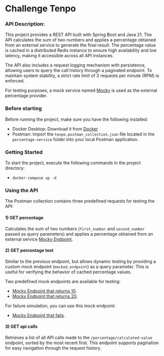 # Challenge Tenpo

### API Description:

This project provides a REST API built with Spring Boot and Java 21. The API calculates the sum
of two numbers and applies a percentage obtained from an external service to generate the final
result. The percentage value is cached in a distributed Redis instance to ensure high availability
and low latency, making it accessible across all API instances.

The API also includes a request logging mechanism with persistence, allowing users to query the
call history through a paginated endpoint. To maintain system stability, a strict rate limit of 3
requests per minute (RPM) is enforced.

For testing purposes, a mock service named [Mocky](https://run.mocky.io) is used as the external
percentage provider.

### Before starting

Before running the project, make sure you have the following installed:

* Docker Desktop: Download it from [Docker](https://www.docker.com/)
* Postman: Import the `tenpo.postman_collection.json` file located in the `percentage-service`
  folder into your local Postman application.

### Getting Started

To start the project, execute the following commands in the project directory:

* `docker-compose up -d`

### Using the API

The Postman collection contains three predefined requests for testing the API:

#### 1) GET percentage

Calculates the sum of two numbers (`first_number` and `second_number` passed as query parameters)
and applies a percentage obtained from an external
service [Mocky Endpoint](https://run.mocky.io/v3/9a90b758-6b59-4748-9539-37353d5a2183).

#### 2) GET percentage test

Similar to the previous endpoint, but allows dynamic testing by providing a custom mock endpoint
(`mocked_endpoint`) as a query parameter. This is useful for verifying the behavior of cached
percentage values.

Two predefined mock endpoints are available for testing:

* [Mocky Endpoint that returns 10](https://run.mocky.io/v3/9a90b758-6b59-4748-9539-37353d5a2183).
* [Mocky Endpoint that returns 20](https://run.mocky.io/v3/b1cc418a-cdbc-462b-a8f0-30f7f6176a9b).

For failure simulation, you can use this mock endpoint:

* [Mocky Endpoint that fails](https://run.mocky.io/v3/b1cc418a-cdbc-462b-a8f0-30f7f6176a9b-fails).

#### 3) GET api calls

Retrieves a list of all API calls made to the `/percentage/calculated-value` endpoint, sorted by the
most recent
first.
This endpoint supports pagination for easy navigation through the request history.
